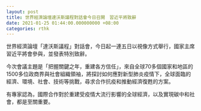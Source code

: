 ```yaml
---
layout: post
title: 世界經濟論壇達沃斯議程對話會今日召開　習近平將致辭
date: 2021-01-25 01:44:00.000000000 +08:00
categories: rthk
---
```


世界經濟論壇「達沃斯議程」對話會，今日起一連五日以視像方式舉行，國家主席習近平將會參與，並發表特別致辭。

今次會議主題是「把握關鍵之年，重建各方信任」，來自全球70多個國家和地區的1500多位政商界與社會組織領袖，將探討如何應對新型肺炎疫情下，全球面臨的經濟、環境、社會、技術等挑戰，尋求合作抗疫和推動經濟復甦的方案。

有專家認為，國際合作對於重建受疫情大流行影響的全球經濟，以及實現碳中和社會，都是至關重要。
